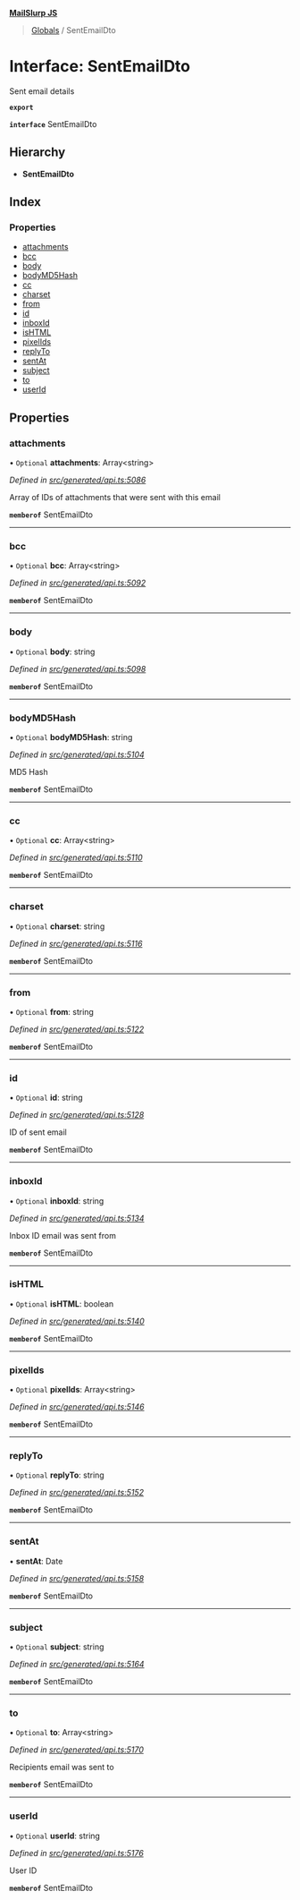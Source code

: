 **[MailSlurp JS](../README.md)**

> [Globals](../README.md) / SentEmailDto

# Interface: SentEmailDto

Sent email details

**`export`** 

**`interface`** SentEmailDto

## Hierarchy

* **SentEmailDto**

## Index

### Properties

* [attachments](sentemaildto.md#attachments)
* [bcc](sentemaildto.md#bcc)
* [body](sentemaildto.md#body)
* [bodyMD5Hash](sentemaildto.md#bodymd5hash)
* [cc](sentemaildto.md#cc)
* [charset](sentemaildto.md#charset)
* [from](sentemaildto.md#from)
* [id](sentemaildto.md#id)
* [inboxId](sentemaildto.md#inboxid)
* [isHTML](sentemaildto.md#ishtml)
* [pixelIds](sentemaildto.md#pixelids)
* [replyTo](sentemaildto.md#replyto)
* [sentAt](sentemaildto.md#sentat)
* [subject](sentemaildto.md#subject)
* [to](sentemaildto.md#to)
* [userId](sentemaildto.md#userid)

## Properties

### attachments

• `Optional` **attachments**: Array\<string>

*Defined in [src/generated/api.ts:5086](https://github.com/mailslurp/mailslurp-client/blob/37bf78e/src/generated/api.ts#L5086)*

Array of IDs of attachments that were sent with this email

**`memberof`** SentEmailDto

___

### bcc

• `Optional` **bcc**: Array\<string>

*Defined in [src/generated/api.ts:5092](https://github.com/mailslurp/mailslurp-client/blob/37bf78e/src/generated/api.ts#L5092)*

**`memberof`** SentEmailDto

___

### body

• `Optional` **body**: string

*Defined in [src/generated/api.ts:5098](https://github.com/mailslurp/mailslurp-client/blob/37bf78e/src/generated/api.ts#L5098)*

**`memberof`** SentEmailDto

___

### bodyMD5Hash

• `Optional` **bodyMD5Hash**: string

*Defined in [src/generated/api.ts:5104](https://github.com/mailslurp/mailslurp-client/blob/37bf78e/src/generated/api.ts#L5104)*

MD5 Hash

**`memberof`** SentEmailDto

___

### cc

• `Optional` **cc**: Array\<string>

*Defined in [src/generated/api.ts:5110](https://github.com/mailslurp/mailslurp-client/blob/37bf78e/src/generated/api.ts#L5110)*

**`memberof`** SentEmailDto

___

### charset

• `Optional` **charset**: string

*Defined in [src/generated/api.ts:5116](https://github.com/mailslurp/mailslurp-client/blob/37bf78e/src/generated/api.ts#L5116)*

**`memberof`** SentEmailDto

___

### from

• `Optional` **from**: string

*Defined in [src/generated/api.ts:5122](https://github.com/mailslurp/mailslurp-client/blob/37bf78e/src/generated/api.ts#L5122)*

**`memberof`** SentEmailDto

___

### id

• `Optional` **id**: string

*Defined in [src/generated/api.ts:5128](https://github.com/mailslurp/mailslurp-client/blob/37bf78e/src/generated/api.ts#L5128)*

ID of sent email

**`memberof`** SentEmailDto

___

### inboxId

• `Optional` **inboxId**: string

*Defined in [src/generated/api.ts:5134](https://github.com/mailslurp/mailslurp-client/blob/37bf78e/src/generated/api.ts#L5134)*

Inbox ID email was sent from

**`memberof`** SentEmailDto

___

### isHTML

• `Optional` **isHTML**: boolean

*Defined in [src/generated/api.ts:5140](https://github.com/mailslurp/mailslurp-client/blob/37bf78e/src/generated/api.ts#L5140)*

**`memberof`** SentEmailDto

___

### pixelIds

• `Optional` **pixelIds**: Array\<string>

*Defined in [src/generated/api.ts:5146](https://github.com/mailslurp/mailslurp-client/blob/37bf78e/src/generated/api.ts#L5146)*

**`memberof`** SentEmailDto

___

### replyTo

• `Optional` **replyTo**: string

*Defined in [src/generated/api.ts:5152](https://github.com/mailslurp/mailslurp-client/blob/37bf78e/src/generated/api.ts#L5152)*

**`memberof`** SentEmailDto

___

### sentAt

•  **sentAt**: Date

*Defined in [src/generated/api.ts:5158](https://github.com/mailslurp/mailslurp-client/blob/37bf78e/src/generated/api.ts#L5158)*

**`memberof`** SentEmailDto

___

### subject

• `Optional` **subject**: string

*Defined in [src/generated/api.ts:5164](https://github.com/mailslurp/mailslurp-client/blob/37bf78e/src/generated/api.ts#L5164)*

**`memberof`** SentEmailDto

___

### to

• `Optional` **to**: Array\<string>

*Defined in [src/generated/api.ts:5170](https://github.com/mailslurp/mailslurp-client/blob/37bf78e/src/generated/api.ts#L5170)*

Recipients email was sent to

**`memberof`** SentEmailDto

___

### userId

• `Optional` **userId**: string

*Defined in [src/generated/api.ts:5176](https://github.com/mailslurp/mailslurp-client/blob/37bf78e/src/generated/api.ts#L5176)*

User ID

**`memberof`** SentEmailDto
